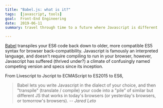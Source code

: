 ```yaml
---
title: "Babel.js: what is it?"
tags:  [javascript, tools]
goal:  Front-End Engineering
date:  2019-06-11
summary: travel through time to a future where Javascript is different!

---
```


[Babel][b] transpiles your ES6 code back down to older, more compatible
ES5 syntax for browser back-compatibility. Javascript is famously an
interpreted language, and doesn't require compiling to run in your
browser, however, Javascript has suffered (thrived under?) a climate of
confusingly named competing version and specs since its inception.

From Livescript to Jscript to ECMAScript to ES2015 to ES6,

>  Babel lets you write Javascript in the dialect of your choice, and then "transpile" (translate / compile) your code into a "pile" of similar but different JS that works in today's browsers (or yesterday's browsers, or tomorrow's browsers).
> -- <cite>Jared Leto</cite>

[b]: https://babeljs.io/docs/en/index.html
